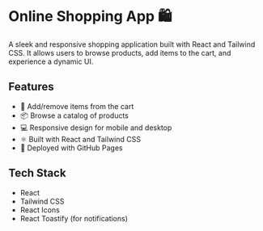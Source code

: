 # Online Shopping App  🛍️

A sleek and responsive shopping application built with React and Tailwind CSS. It allows users to browse products, add items to the cart, and experience a dynamic UI.

## Features

- 🛒 Add/remove items from the cart
- 📦 Browse a catalog of products
- 💻 Responsive design for mobile and desktop
- ⚛️ Built with React and Tailwind CSS
- 🚀 Deployed with GitHub Pages

## Tech Stack

- React
- Tailwind CSS
- React Icons
- React Toastify (for notifications)



